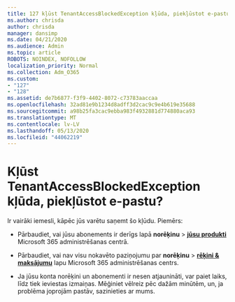 ```yaml
---
title: 127 kļūst TenantAccessBlockedException kļūda, piekļūstot e-pastu?
ms.author: chrisda
author: chrisda
manager: dansimp
ms.date: 04/21/2020
ms.audience: Admin
ms.topic: article
ROBOTS: NOINDEX, NOFOLLOW
localization_priority: Normal
ms.collection: Adm_O365
ms.custom:
- "127"
- "128"
ms.assetid: de7b6877-f3f9-4402-8072-c73783aaccaa
ms.openlocfilehash: 32ad81e9b1234d8adff3d2cac9c9e4b619e35688
ms.sourcegitcommit: a98b25fa3cac9ebba983f4932881d774880aca93
ms.translationtype: MT
ms.contentlocale: lv-LV
ms.lasthandoff: 05/13/2020
ms.locfileid: "44062219"
---
```

# <a name="getting-a-tenantaccessblockedexception-error-when-accessing-email"></a>Kļūst TenantAccessBlockedException kļūda, piekļūstot e-pastu?

Ir vairāki iemesli, kāpēc jūs varētu saņemt šo kļūdu. Piemērs:

- Pārbaudiet, vai jūsu abonements ir derīgs lapā **norēķinu** \> **[jūsu produkti](https://portal.office.com/adminportal/home#/subscriptions)** Microsoft 365 administrēšanas centrā.

- Pārbaudiet, vai nav visu nokavēto paziņojumu par **norēķinu** \> **[rēķini & maksājumu](https://portal.office.com/adminportal/home#/billoverview)** lapu Microsoft 365 administrēšanas centrs.

- Ja jūsu konta norēķini un abonementi ir nesen atjaunināti, var paiet laiks, līdz tiek ieviestas izmaiņas. Mēģiniet vēlreiz pēc dažām minūtēm, un, ja problēma joprojām pastāv, sazinieties ar mums.
